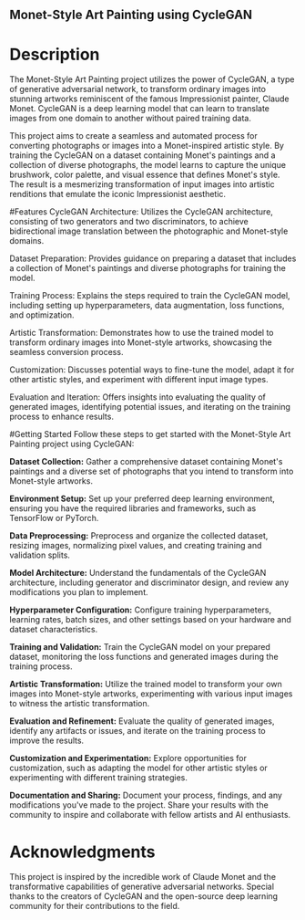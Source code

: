 ## Monet-Style Art Painting using CycleGAN
# Description
The Monet-Style Art Painting project utilizes the power of CycleGAN, a type of generative adversarial network, to transform ordinary images into stunning artworks reminiscent of the famous Impressionist painter, Claude Monet. CycleGAN is a deep learning model that can learn to translate images from one domain to another without paired training data.

This project aims to create a seamless and automated process for converting photographs or images into a Monet-inspired artistic style. By training the CycleGAN on a dataset containing Monet's paintings and a collection of diverse photographs, the model learns to capture the unique brushwork, color palette, and visual essence that defines Monet's style. The result is a mesmerizing transformation of input images into artistic renditions that emulate the iconic Impressionist aesthetic.

#Features
CycleGAN Architecture: Utilizes the CycleGAN architecture, consisting of two generators and two discriminators, to achieve bidirectional image translation between the photographic and Monet-style domains.

Dataset Preparation: Provides guidance on preparing a dataset that includes a collection of Monet's paintings and diverse photographs for training the model.

Training Process: Explains the steps required to train the CycleGAN model, including setting up hyperparameters, data augmentation, loss functions, and optimization.

Artistic Transformation: Demonstrates how to use the trained model to transform ordinary images into Monet-style artworks, showcasing the seamless conversion process.

Customization: Discusses potential ways to fine-tune the model, adapt it for other artistic styles, and experiment with different input image types.

Evaluation and Iteration: Offers insights into evaluating the quality of generated images, identifying potential issues, and iterating on the training process to enhance results.

#Getting Started
Follow these steps to get started with the Monet-Style Art Painting project using CycleGAN:

**Dataset Collection:** Gather a comprehensive dataset containing Monet's paintings and a diverse set of photographs that you intend to transform into Monet-style artworks.

**Environment Setup:** Set up your preferred deep learning environment, ensuring you have the required libraries and frameworks, such as TensorFlow or PyTorch.

**Data Preprocessing:** Preprocess and organize the collected dataset, resizing images, normalizing pixel values, and creating training and validation splits.

**Model Architecture:** Understand the fundamentals of the CycleGAN architecture, including generator and discriminator design, and review any modifications you plan to implement.

**Hyperparameter Configuration:** Configure training hyperparameters, learning rates, batch sizes, and other settings based on your hardware and dataset characteristics.

**Training and Validation:** Train the CycleGAN model on your prepared dataset, monitoring the loss functions and generated images during the training process.

**Artistic Transformation:** Utilize the trained model to transform your own images into Monet-style artworks, experimenting with various input images to witness the artistic transformation.

**Evaluation and Refinement:** Evaluate the quality of generated images, identify any artifacts or issues, and iterate on the training process to improve the results.

**Customization and Experimentation:** Explore opportunities for customization, such as adapting the model for other artistic styles or experimenting with different training strategies.

**Documentation and Sharing:** Document your process, findings, and any modifications you've made to the project. Share your results with the community to inspire and collaborate with fellow artists and AI enthusiasts.

# Acknowledgments
This project is inspired by the incredible work of Claude Monet and the transformative capabilities of generative adversarial networks. Special thanks to the creators of CycleGAN and the open-source deep learning community for their contributions to the field.
